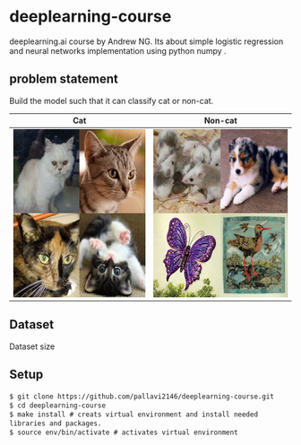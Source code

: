 # deeplearning-course
deeplearning.ai course by Andrew NG. Its about simple logistic regression and neural networks implementation using python numpy .

## problem statement
Build the model such that it can classify cat or non-cat.

| Cat     | Non-cat    |
| --------|---------|
| <img src="images/cat.jpg" width=300 height = 300/> | <img src="images/non_cat.jpg" width=300 height = 300/>   |

## Dataset
Dataset size

## Setup


```
$ git clone https://github.com/pallavi2146/deeplearning-course.git
$ cd deeplearning-course
$ make install # creats virtual environment and install needed libraries and packages.
$ source env/bin/activate # activates virtual environment
```
